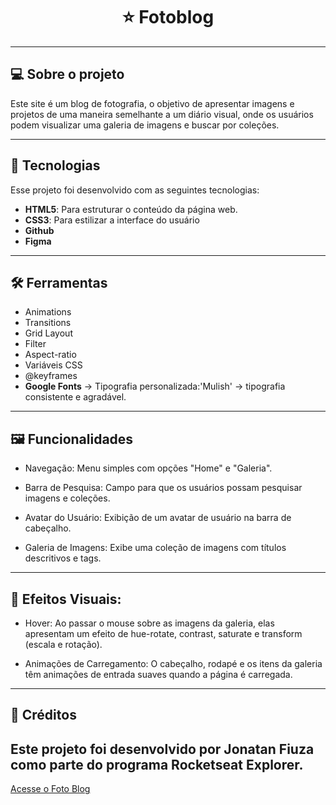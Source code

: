 <h1 align="center"> ⭐ Fotoblog </h1>

---

## 💻 Sobre o projeto

Este site é um blog de fotografia, o objetivo de apresentar imagens e projetos de uma maneira semelhante a um diário visual, onde os usuários podem visualizar uma galeria de imagens e buscar por coleções.  

---

## 🚀 Tecnologias

Esse projeto foi desenvolvido com as seguintes tecnologias:

- **HTML5**: Para estruturar o conteúdo da página web.
- **CSS3**: Para estilizar a interface do usuário
- **Github**
- **Figma**

---

## 🛠️ Ferramentas

- Animations
- Transitions
- Grid Layout
- Filter
- Aspect-ratio
- Variáveis CSS
- @keyframes
- **Google Fonts** → Tipografia personalizada:'Mulish' → tipografia consistente e agradável.

---

## 🖼️ Funcionalidades

- Navegação: Menu simples com opções "Home" e "Galeria".

- Barra de Pesquisa: Campo para que os usuários possam pesquisar imagens e coleções.

- Avatar do Usuário: Exibição de um avatar de usuário na barra de cabeçalho.

- Galeria de Imagens: Exibe uma coleção de imagens com títulos descritivos e tags.

---

## 👀 Efeitos Visuais:

- Hover: Ao passar o mouse sobre as imagens da galeria, elas apresentam um efeito de hue-rotate, contrast, saturate e transform (escala e rotação).

- Animações de Carregamento: O cabeçalho, rodapé e os itens da galeria têm animações de entrada suaves quando a página é carregada.

---

## 📇 Créditos

Este projeto foi desenvolvido por Jonatan Fiuza como parte do programa Rocketseat Explorer.
---
[Acesse o Foto Blog](https://jonatanfz.github.io/photoblog/)

